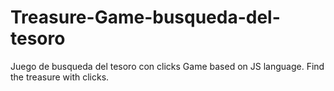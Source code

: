 # Treasure-Game-busqueda-del-tesoro
Juego de busqueda del tesoro con clicks
Game based on JS language. Find the treasure with clicks.
